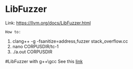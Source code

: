# LibFuzzer
Link: https://llvm.org/docs/LibFuzzer.html

`How to:`

1. clang++ -g -fsanitize=address,fuzzer stack_overflow.cc
2. nano CORPUSDIR/tc-1  
3. ./a.out CORPUSDIR

#LibFuzzer with g++\gcc
See this [link](/Libfuzzer%20with%20g%2B%2B%20or%20gcc)
